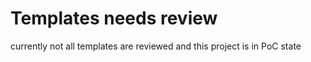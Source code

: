 Templates needs review
=======================
currently not all templates are reviewed and this project is in PoC state
